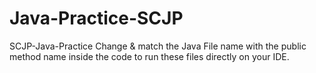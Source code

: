 # Java-Practice-SCJP
SCJP-Java-Practice Change &amp; match the Java File name with the public method name inside the code to run these files directly on your IDE.
